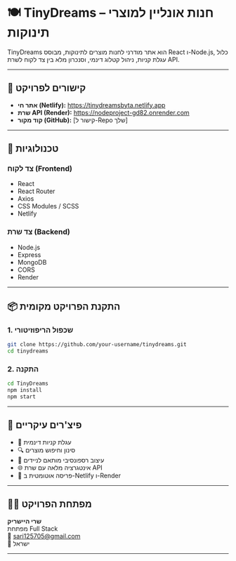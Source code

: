 
# 🍽 TinyDreams – חנות אונליין למוצרי תינוקות

TinyDreams הוא אתר מודרני לחנות מוצרים לתינוקות, מבוסס React ו-Node.js, כלול עגלת קניות, ניהול קטלוג דינמי, וסנכרון מלא בין צד לקוח לשרת API.

---

## 🚀 קישורים לפרויקט

- **אתר חי (Netlify):** https://tinydreamsbyta.netlify.app  
- **שרת API (Render):** https://nodeproject-gd82.onrender.com  
- **קוד מקור (GitHub):** [קישור ל-Repo שלך]

---

## 📆 טכנולוגיות

### צד לקוח (Frontend)
- React
- React Router
- Axios
- CSS Modules / SCSS
- Netlify

### צד שרת (Backend)
- Node.js
- Express
- MongoDB
- CORS
- Render

---

## 📦 התקנת הפרויקט מקומית

### 1. שכפול הריפוזיטורי
```bash
git clone https://github.com/your-username/tinydreams.git
cd tinydreams
```

### 2. התקנה
```bash
cd TinyDreams
npm install
npm start
```


---

## 🌟 פיצ'רים עיקריים

- 🛒 עגלת קניות דינמית
- 🔍 סינון וחיפוש מוצרים
- 📱 עיצוב רספונסיבי מותאם לניידים
- 🌐 אינטגרציה מלאה עם שרת API
- 🚀 פריסה אוטומטית ב-Netlify ו-Render

---

## 🧑‍💻 מפתחת הפרויקט

**שרי היישריק**  
מפתחת Full Stack  
📧 sari125705@gmail.com  
📍 ישראל

---
